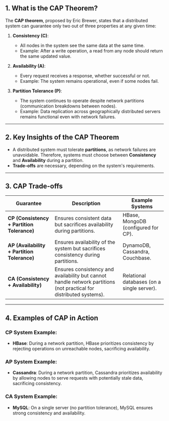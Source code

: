 ## 1. What is the CAP Theorem?

The **CAP theorem**, proposed by Eric Brewer, states that a distributed system can guarantee only two out of three properties at any given time:

1. **Consistency (C)**:  
   - All nodes in the system see the same data at the same time.  
   - Example: After a write operation, a read from any node should return the same updated value.

2. **Availability (A)**:  
   - Every request receives a response, whether successful or not.  
   - Example: The system remains operational, even if some nodes fail.

3. **Partition Tolerance (P)**:  
   - The system continues to operate despite network partitions (communication breakdowns between nodes).  
   - Example: Data replication across geographically distributed servers remains functional even with network failures.

---

## 2. Key Insights of the CAP Theorem

- A distributed system must tolerate **partitions**, as network failures are unavoidable. Therefore, systems must choose between **Consistency** and **Availability** during a partition.
- **Trade-offs** are necessary, depending on the system's requirements.

---

## 3. CAP Trade-offs

| Guarantee         | Description                                                                                      | Example Systems                              |
|-------------------|--------------------------------------------------------------------------------------------------|---------------------------------------------|
| **CP (Consistency + Partition Tolerance)** | Ensures consistent data but sacrifices availability during partitions.                            | HBase, MongoDB (configured for CP).         |
| **AP (Availability + Partition Tolerance)** | Ensures availability of the system but sacrifices consistency during partitions.                  | DynamoDB, Cassandra, Couchbase.             |
| **CA (Consistency + Availability)**        | Ensures consistency and availability but cannot handle network partitions (not practical for distributed systems). | Relational databases (on a single server). |

---

## 4. Examples of CAP in Action

### CP System Example:
- **HBase**: During a network partition, HBase prioritizes consistency by rejecting operations on unreachable nodes, sacrificing availability.

### AP System Example:
- **Cassandra**: During a network partition, Cassandra prioritizes availability by allowing nodes to serve requests with potentially stale data, sacrificing consistency.

### CA System Example:
- **MySQL**: On a single server (no partition tolerance), MySQL ensures strong consistency and availability.



